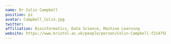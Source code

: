 ```yaml
---
name: Dr Colin Campbell
position: pi
avatar: Campbell_Colin.jpg
twitter: 
affiliation: Bioinformatics, Data Science, Machine Learning
website: https://www.bristol.ac.uk/people/person/Colin-Campbell-f21475b0-4ac2-408a-9099-e4bdbec0f83a/
---
```

